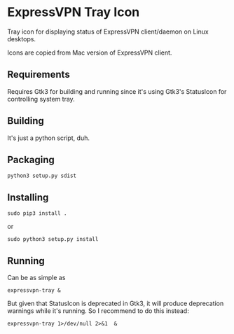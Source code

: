# ExpressVPN Tray Icon

Tray icon for displaying status of ExpressVPN client/daemon on Linux desktops.

Icons are copied from Mac version of ExpressVPN client.

## Requirements

Requires Gtk3 for building and running since it's using Gtk3's StatusIcon for controlling system tray.

## Building

It's just a python script, duh.

## Packaging

```
python3 setup.py sdist
```

## Installing

```
sudo pip3 install .
```

or

```
sudo python3 setup.py install
```

## Running

Can be as simple as
```
expressvpn-tray &
```

But given that StatusIcon is deprecated in Gtk3, it will produce deprecation warnings while it's running. So I recommend to do this instead:
```
expressvpn-tray 1>/dev/null 2>&1  &
```

